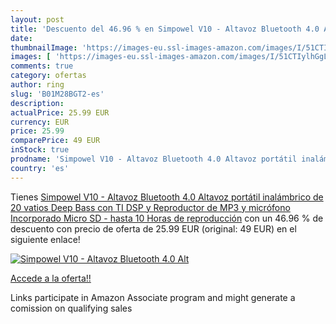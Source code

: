 ```yaml
---
layout: post
title: 'Descuento del 46.96 % en Simpowel V10 - Altavoz Bluetooth 4.0 Alt'
date: 
thumbnailImage: 'https://images-eu.ssl-images-amazon.com/images/I/51CTIylhGgL._SL200_.jpg'
images: [ 'https://images-eu.ssl-images-amazon.com/images/I/51CTIylhGgL._SL200_.jpg' ]
comments: true
category: ofertas
author: ring
slug: 'B01M28BGT2-es'
description:
actualPrice: 25.99 EUR
currency: EUR
price: 25.99
comparePrice: 49 EUR
inStock: true
prodname: 'Simpowel V10 - Altavoz Bluetooth 4.0 Altavoz portátil inalámbrico de 20 vatios Deep Bass con TI DSP y Reproductor de MP3 y micrófono Incorporado Micro SD - hasta 10 Horas de reproducción'
country: 'es'
---
```


Tienes [Simpowel V10 - Altavoz Bluetooth 4.0 Altavoz portátil inalámbrico de 20 vatios Deep Bass con TI DSP y Reproductor de MP3 y micrófono Incorporado Micro SD - hasta 10 Horas de reproducción](https://www.amazon.es/dp/B01M28BGT2/?tag=tolees-21) con un 46.96 % de descuento con precio de oferta de 25.99 EUR (original: 49 EUR) en el siguiente enlace!

[![Simpowel V10 - Altavoz Bluetooth 4.0 Alt](https://images-eu.ssl-images-amazon.com/images/I/51CTIylhGgL._SL200_.jpg)](https://www.amazon.es/dp/B01M28BGT2/?tag=tolees-21)

[Accede a la oferta!!](https://www.amazon.es/dp/B01M28BGT2/?tag=tolees-21)

Links participate in Amazon Associate program and might generate a comission on qualifying sales


